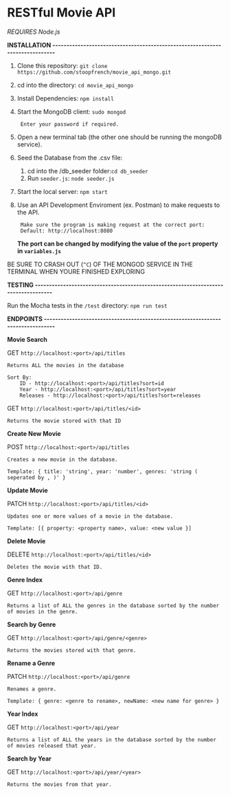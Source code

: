 # RESTful Movie API

*REQUIRES Node.js*

**INSTALLATION -----------------------------------------------------------------------------**

1. Clone this repository:
	`git clone https://github.com/stoopfrench/movie_api_mongo.git`
2. cd into the directory:
	`cd movie_api_mongo`
3. Install Dependencies:
	`npm install`
4. Start the MongoDB client:
	`sudo mongod`
		
		Enter your password if required.
		
5. Open a new terminal tab (the other one should be running the mongoDB service).
6. Seed the Database from the .csv file:
	1. cd into the /db_seeder folder:`cd db_seeder`
	2. Run `seeder.js`: `node seeder.js`
7. Start the local server:
	`npm start`
8. Use an API Development Enviroment (ex. Postman) to make requests to the API.
		
		Make sure the program is making request at the correct port:
		Default: http://localhost:8080
	**The port can be changed by modifying the value of the `port` property in `variables.js`**

BE SURE TO CRASH OUT (`^C`) OF THE MONGOD SERVICE IN THE TERMINAL WHEN YOURE FINISHED EXPLORING

**TESTING -----------------------------------------------------------------------------------**

Run the Mocha tests in the `/test` directory: `npm run test`

**ENDPOINTS --------------------------------------------------------------------------------**

**Movie Search**

GET `http://localhost:<port>/api/titles`
 	
 	Returns ALL the movies in the database

	Sort By:
		ID - http://localhost:<port>/api/titles?sort=id
		Year - http://localhost:<port>/api/titles?sort=year
		Releases - http://localhost:<port>/api/titles?sort=releases

GET `http://localhost:<port>/api/titles/<id>`
 	
 	Returns the movie stored with that ID

**Create New Movie**

POST `http://localhost:<port>/api/titles`
	
	Creates a new movie in the database.
	
	Template: { title: 'string', year: 'number', genres: 'string ( seperated by , )' }

**Update Movie**

PATCH `http://localhost:<port>/api/titles/<id>`
	
	Updates one or more values of a movie in the database.
	
	Template: [{ property: <property name>, value: <new value }]

**Delete Movie**

DELETE `http://localhost:<port>/api/titles/<id>`

	Deletes the movie with that ID.

**Genre Index**

GET `http://localhost:<port>/api/genre`
	
	Returns a list of ALL the genres in the database sorted by the number of movies in the genre.

**Search by Genre**

GET `http://localhost:<port>/api/genre/<genre>`
	
	Returns the movies stored with that genre.

**Rename a Genre**

PATCH `http://localhost:<port>/api/genre`

	Renames a genre.

	Template: { genre: <genre to rename>, newName: <new name for genre> }

**Year Index**

GET `http://localhost:<port>/api/year`

	Returns a list of ALL the years in the database sorted by the number of movies released that year.

**Search by Year**

GET `http://localhost:<port>/api/year/<year>`
	
	Returns the movies from that year.




